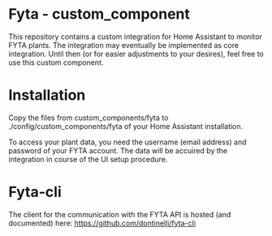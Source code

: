 # Fyta - custom_component

This repository contains a custom integration for Home Assistant to monitor FYTA plants. The integration may eventually be implemented as core integration. Until then (or for easier adjustments to your desires), feel free to use this custom component.

# Installation
Copy the files from custom_components/fyta to ./config/custom_components/fyta of your Home Assistant installation.

To access your plant data, you need the username (email address) and password of your FYTA account. The data will be accuired by the integration in course of the UI setup procedure.

# Fyta-cli
The client for the communication with the FYTA API is hosted (and documented) here:
https://github.com/dontinelli/fyta-cli

